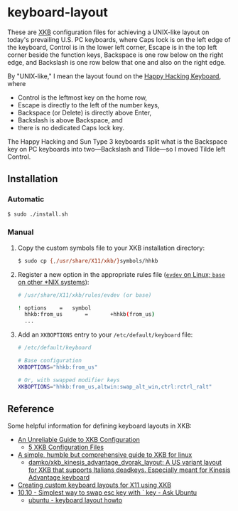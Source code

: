 # keyboard-layout #

These are [XKB](https://en.wikipedia.org/wiki/X_keyboard_extension)
configuration files for achieving a UNIX-like layout on today's
prevailing U.S. PC keyboards, where Caps lock is on the left edge of
the keyboard, Control is in the lower left corner, Escape is in the
top left corner beside the function keys, Backspace is one row below
on the right edge, and Backslash is one row below that one and also on
the right edge.

By "UNIX-like," I mean the layout found on the [Happy Hacking
Keyboard](https://en.wikipedia.org/wiki/Happy_Hacking_Keyboard), where

- Control is the leftmost key on the home row,
- Escape is directly to the left of the number keys,
- Backspace (or Delete) is directly above Enter,
- Backslash is above Backspace, and
- there is no dedicated Caps lock key.

The Happy Hacking and Sun Type 3 keyboards split what is the Backspace
key on PC keyboards into two—Backslash and Tilde—so I moved Tilde
left Control.


## Installation ##

### Automatic ###

```sh
$ sudo ./install.sh
```

### Manual ###

1. Copy the custom symbols file to your XKB installation directory:

   ```sh
   $ sudo cp {,/usr/share/X11/xkb/}symbols/hhkb
   ```

2. Register a new option in the appropriate rules file
   ([`evdev` on Linux; `base` on other \*NIX systems](https://unix.stackexchange.com/a/413429/176219)):

   ```sh
   # /usr/share/X11/xkb/rules/evdev (or base)

   ! options	=	symbol
     hhkb:from_us       =       +hhkb(from_us)
     ...
   ```
   
3. Add an `XKBOPTIONS` entry to your `/etc/default/keyboard` file:
   
   ```sh
   # /etc/default/keyboard
   
   # Base configuration
   XKBOPTIONS="hhkb:from_us"

   # Or, with swapped modifier keys
   XKBOPTIONS="hhkb:from_us,altwin:swap_alt_win,ctrl:rctrl_ralt"
   ```

## Reference ##

Some helpful information for defining keyboard layouts in XKB:

- [An Unreliable Guide to XKB Configuration](http://www.charvolant.org/doug/xkb/html/)
  - [5 XKB Configuration Files](http://www.charvolant.org/doug/xkb/html/node5.html)
- [A simple, humble but comprehensive guide to XKB for linux](https://medium.com/@damko/a-simple-humble-but-comprehensive-guide-to-xkb-for-linux-6f1ad5e13450)
  - [damko/xkb_kinesis_advantage_dvorak_layout: A US variant layout for XKB that supports Italians deadkeys. Especially meant for Kinesis Advantage keyboard](https://github.com/damko/xkb_kinesis_advantage_dvorak_layout)
- [Creating custom keyboard layouts for X11 using XKB](https://michal.kosmulski.org/computing/articles/custom-keyboard-layouts-xkb.html)
- [10.10 - Simplest way to swap esc key with ` key - Ask Ubuntu](https://askubuntu.com/questions/32966/simplest-way-to-swap-esc-key-with-key)
  - [ubuntu - keyboard layout howto](https://ubuntuforums.org/showthread.php?p=10286878#post10286878)
